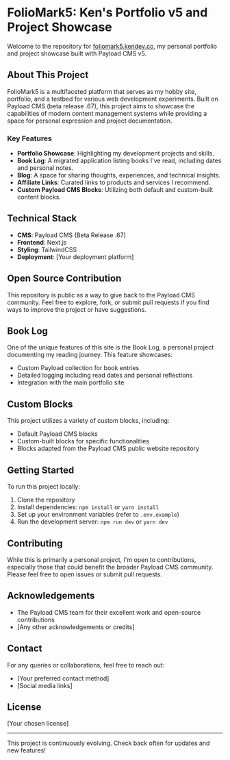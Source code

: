 # FolioMark5: Ken's Portfolio v5 and Project Showcase

Welcome to the repository for [foliomark5.kendev.co](https://foliomark5.kendev.co), my personal portfolio and project showcase built with Payload CMS v5.

## About This Project

FolioMark5 is a multifaceted platform that serves as my hobby site, portfolio, and a testbed for various web development experiments. Built on Payload CMS (beta release .67), this project aims to showcase the capabilities of modern content management systems while providing a space for personal expression and project documentation.

### Key Features

- **Portfolio Showcase**: Highlighting my development projects and skills.
- **Book Log**: A migrated application listing books I've read, including dates and personal notes.
- **Blog**: A space for sharing thoughts, experiences, and technical insights.
- **Affiliate Links**: Curated links to products and services I recommend.
- **Custom Payload CMS Blocks**: Utilizing both default and custom-built content blocks.

## Technical Stack

- **CMS**: Payload CMS (Beta Release .67)
- **Frontend**: Next.js
- **Styling**: TailwindCSS
- **Deployment**: [Your deployment platform]

## Open Source Contribution

This repository is public as a way to give back to the Payload CMS community. Feel free to explore, fork, or submit pull requests if you find ways to improve the project or have suggestions.

## Book Log

One of the unique features of this site is the Book Log, a personal project documenting my reading journey. This feature showcases:

- Custom Payload collection for book entries
- Detailed logging including read dates and personal reflections
- Integration with the main portfolio site

## Custom Blocks

This project utilizes a variety of custom blocks, including:

- Default Payload CMS blocks
- Custom-built blocks for specific functionalities
- Blocks adapted from the Payload CMS public website repository

## Getting Started

To run this project locally:

1. Clone the repository
2. Install dependencies: `npm install` or `yarn install`
3. Set up your environment variables (refer to `.env.example`)
4. Run the development server: `npm run dev` or `yarn dev`

## Contributing

While this is primarily a personal project, I'm open to contributions, especially those that could benefit the broader Payload CMS community. Please feel free to open issues or submit pull requests.

## Acknowledgements

- The Payload CMS team for their excellent work and open-source contributions
- [Any other acknowledgements or credits]

## Contact

For any queries or collaborations, feel free to reach out:

- [Your preferred contact method]
- [Social media links]

## License

[Your chosen license]

---

This project is continuously evolving. Check back often for updates and new features!
